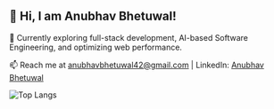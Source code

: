 ## 👋 Hi, I am Anubhav Bhetuwal!

🌱 Currently exploring full-stack development, AI-based Software Engineering, and optimizing web performance.

📫 Reach me at anubhavbhetuwal42@gmail.com | LinkedIn: [Anubhav Bhetuwal](https://www.linkedin.com/in/anubhav-bhetuwal/) <br>

![Top Langs](https://github-readme-stats.vercel.app/api/top-langs/?username=abhetu&hide_progress=true)

